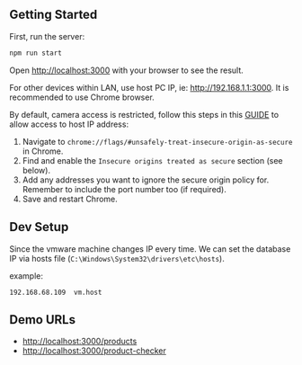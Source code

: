 ## Getting Started

First, run the server:

```bash
npm run start
```

Open [http://localhost:3000](http://localhost:3000) with your browser to see the result.

For other devices within LAN, use host PC IP, ie: http://192.168.1.1:3000. It is recommended to use Chrome browser.

By default, camera access is restricted, follow this steps in this [GUIDE](https://medium.com/@Carmichaelize/enabling-the-microphone-camera-in-chrome-for-local-unsecure-origins-9c90c3149339) to allow access to host IP address: 

1. Navigate to `chrome://flags/#unsafely-treat-insecure-origin-as-secure` in Chrome.
2. Find and enable the `Insecure origins treated as secure` section (see below).
3. Add any addresses you want to ignore the secure origin policy for. Remember to include the port number too (if required).
4. Save and restart Chrome.

## Dev Setup

Since the vmware machine changes IP every time. We can set the database IP via hosts file (`C:\Windows\System32\drivers\etc\hosts`).

example: 
```
192.168.68.109	vm.host
```



## Demo URLs


* [http://localhost:3000/products](http://localhost:3000/products)
* [http://localhost:3000/product-checker](http://localhost:3000/product-checker)